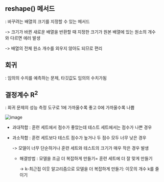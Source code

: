 ## reshape() 메서드
: 바꾸려는 배열의 크기를 지정할 수 있는 메서드

-> 크기가 바뀐 새로운 배열을 반환할 때 지정한 크기가 원본 배열에 있는 원소의 개수와 다르면 에러 발생

-> 배열의 전체 원소 개수를 외우지 않아도 되므로 편리

## 회귀
: 임의의 수치를 예측하는 문제, 타깃값도 임의의 수치가됨

## 결정계수 R<sup>2</sup>
: 회귀 문제의 성능 측정 도구로 1에 가까울수록 좋고 0에 가까울수록 나쁨

![image](https://github.com/kw-chi-community/CHIC_24_machine-learning-study/assets/130336930/b106c964-b5c7-40a0-84bc-dce1f8f944d6)

- 과대적합
: 훈련 세트에서 점수가 좋았는데 테스트 세트에서는 점수가 나쁜 경우
- 과소적합
: 훈련 세트보다 테스트 점수가 높거나 두 점수 모두 너무 낮은 경우

  -> 모델이 너무 단순하거나 훈련 세트와 테스트의 크기가 매우 작은 경우 발생

   - 해결방법
: 모델을 조금 더 복잡하게 만들기= 훈련 세트에 더 잘 맞게 만들기

      -> k-최근접 이웃 알고리즘으로 모델을 더 복잡하게 만들기: 이웃의 개수 k를 줄이기
